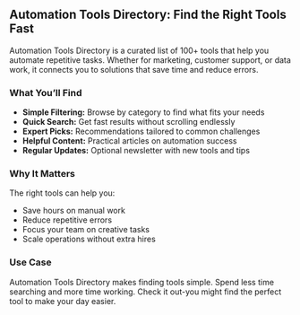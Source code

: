 ## Automation Tools Directory: Find the Right Tools Fast

Automation Tools Directory is a curated list of 100+ tools that help you automate repetitive tasks. Whether for marketing, customer support, or data work, it connects you to solutions that save time and reduce errors.

### What You’ll Find

* **Simple Filtering:** Browse by category to find what fits your needs
* **Quick Search:** Get fast results without scrolling endlessly
* **Expert Picks:** Recommendations tailored to common challenges
* **Helpful Content:** Practical articles on automation success
* **Regular Updates:** Optional newsletter with new tools and tips

### Why It Matters

The right tools can help you:

* Save hours on manual work
* Reduce repetitive errors
* Focus your team on creative tasks
* Scale operations without extra hires

### Use Case

Automation Tools Directory makes finding tools simple. Spend less time searching and more time working. Check it out-you might find the perfect tool to make your day easier.
